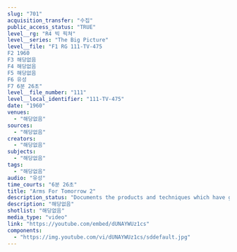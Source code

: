 ```yaml
---
slug: "701"
acquisition_transfer: "수집"
public_access_status: "TRUE"
level__rg: "R4 빅 픽쳐"
level__series: "The Big Picture"
level__file: "F1 RG 111-TV-475
F2 1960
F3 해당없음
F4 해당없음
F5 해당없음
F6 유성
F7 6분 26초"
level__file_number: "111"
level__local_identifier: "111-TV-475"
date: "1960"
venues: 
  - "해당없음"
sources: 
  - "해당없음"
creators: 
  - "해당없음"
subjects: 
  - "해당없음"
tags: 
  - "해당없음"
audio: "유성"
time_courts: "6분 26초"
title: "Arms For Tomorrow 2"
description_status: "Documents the products and techniques which have grown out of the Army arsenal system. A close-up look at America`s firepower today."
description: "해당없음"
shotlist: "해당없음"
media_type: "video"
link: "https://youtube.com/embed/dUNAYWUz1cs"
components: 
  - "https://img.youtube.com/vi/dUNAYWUz1cs/sddefault.jpg"
---
```

